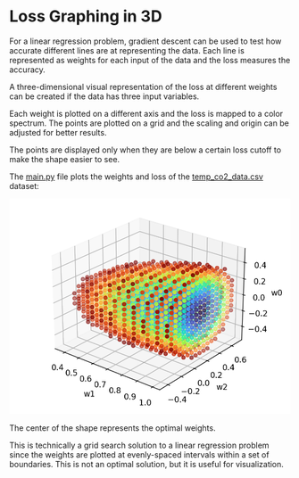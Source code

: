 # Loss Graphing in 3D

For a linear regression problem, gradient descent can be used to test how accurate different lines are at representing
the data. Each line is represented as weights for each input of the data and the loss measures the accuracy.

A three-dimensional visual representation of the loss at different weights can be created if the data has three input 
variables.

Each weight is plotted on a different axis and the loss is mapped to a color spectrum. The points are plotted on a grid
and the scaling and origin can be adjusted for better results.

The points are displayed only when they are below a certain loss cutoff to make the shape easier to see.

The [main.py](main.py) file plots the weights and loss of the [temp_co2_data.csv](temp_co2_data.csv) dataset:

![output.png](output.png)

The center of the shape represents the optimal weights.

This is technically a grid search solution to a linear regression problem since the weights are plotted at evenly-spaced
intervals within a set of boundaries. This is not an optimal solution, but it is useful for visualization.
